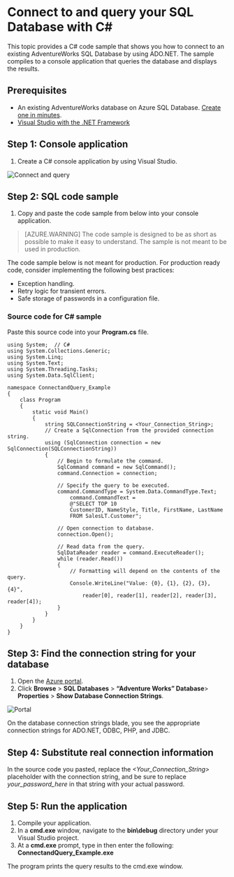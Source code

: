 
<properties 
	pageTitle="Connect to and query your SQL Database with C#" 
	description="Code sample for a C# client using ADO.NET to connect to and interact with the AdventureWorks database on the Azure SQL Database cloud service."
	services="sql-database" 
	documentationCenter="" 
	authors="ckarst" 
	manager="jeffreyg" 
	editor=""/>


<tags 
	ms.service="sql-database" 
	ms.workload="data-management" 
	ms.tgt_pltfrm="na" 
	ms.devlang="dotnet" 
	ms.topic="article" 
	ms.date="04/14/2015" 
	ms.author="cakarst"/>


# Connect to and query your SQL Database with C# 

This topic provides a C# code sample that shows you how to connect to an existing AdventureWorks SQL Database by using ADO.NET. The sample compiles to a console application that queries the database and displays the results.


## Prerequisites


- An existing AdventureWorks database on Azure SQL Database. [Create one in minutes](sql-database-get-started.md).
- [Visual Studio with the .NET Framework](https://www.visualstudio.com/en-us/visual-studio-homepage-vs.aspx)


## Step 1: Console application


1. Create a C# console application by using Visual Studio.


![Connect and query](./media/sql-database-connect-query/ConnectandQuery_VisualStudio.png)


## Step 2: SQL code sample


1. Copy and paste the code sample from below into your console application.


> [AZURE.WARNING] The code sample is designed to be as short as possible to make it easy to understand. The sample is not meant to be used in production.


The code sample below is not meant for production. For production ready code, consider implementing the following best practices:

- Exception handling.
- Retry logic for transient errors.
- Safe storage of passwords in a configuration file.



### Source code for C# sample


Paste this source code into your **Program.cs** file.


	using System;  // C#
	using System.Collections.Generic;
	using System.Linq;
	using System.Text;
	using System.Threading.Tasks;
	using System.Data.SqlClient;
	
	namespace ConnectandQuery_Example
	{
		class Program
		{
			static void Main()
			{
				string SQLConnectionString = <Your_Connection_String>;
				// Create a SqlConnection from the provided connection string.
				using (SqlConnection connection = new SqlConnection(SQLConnectionString))
				{
					// Begin to formulate the command.
					SqlCommand command = new SqlCommand();
					command.Connection = connection;

					// Specify the query to be executed.
					command.CommandType = System.Data.CommandType.Text;
						command.CommandText =
						@"SELECT TOP 10
						CustomerID, NameStyle, Title, FirstName, LastName
						FROM SalesLT.Customer";

					// Open connection to database.
					connection.Open();

					// Read data from the query.
					SqlDataReader reader = command.ExecuteReader();
					while (reader.Read())
					{
						// Formatting will depend on the contents of the query.
						Console.WriteLine("Value: {0}, {1}, {2}, {3}, {4}",
							reader[0], reader[1], reader[2], reader[3], reader[4]);
					}
				}
			}
		}
	}


## Step 3: Find the connection string for your database


1. Open the [Azure portal](http://portal.azure.com/).
2. Click **Browse** > **SQL Databases** > **“Adventure Works” Database**> **Properties** > **Show Database Connection Strings**.


![Portal](.\media\sql-database-connect-query\ConnectandQuery_portal.png)


On the database connection strings blade, you see the appropriate connection strings for ADO.NET, ODBC, PHP, and JDBC.


## Step 4: Substitute real connection information


In the source code you pasted, replace the *<Your_Connection_String>* placeholder with the connection string, and be sure to replace *your_password_here* in that string with your actual password.


## Step 5: Run the application


1. Compile your application.
2. In a **cmd.exe** window, navigate to the **bin\debug** directory under your Visual Studio project.
3. At a **cmd.exe** prompt, type in then enter the following:<br/> **ConnectandQuery_Example.exe**


The program prints the query results to the cmd.exe window.

